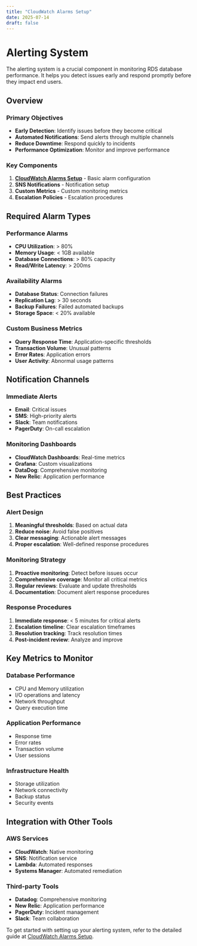 ```yaml
---
title: "CloudWatch Alarms Setup"
date: 2025-07-14
draft: false
---
```


# Alerting System

The alerting system is a crucial component in monitoring RDS database performance. It helps you detect issues early and respond promptly before they impact end users.

## Overview

### Primary Objectives
- **Early Detection**: Identify issues before they become critical
- **Automated Notifications**: Send alerts through multiple channels
- **Reduce Downtime**: Respond quickly to incidents
- **Performance Optimization**: Monitor and improve performance

### Key Components
1. **[CloudWatch Alarms Setup](cloudwatch-alarms-setup/)** - Basic alarm configuration
2. **SNS Notifications** - Notification setup
3. **Custom Metrics** - Custom monitoring metrics
4. **Escalation Policies** - Escalation procedures

## Required Alarm Types

### Performance Alarms
- **CPU Utilization**: > 80%
- **Memory Usage**: < 1GB available
- **Database Connections**: > 80% capacity
- **Read/Write Latency**: > 200ms

### Availability Alarms
- **Database Status**: Connection failures
- **Replication Lag**: > 30 seconds
- **Backup Failures**: Failed automated backups
- **Storage Space**: < 20% available

### Custom Business Metrics
- **Query Response Time**: Application-specific thresholds
- **Transaction Volume**: Unusual patterns
- **Error Rates**: Application errors
- **User Activity**: Abnormal usage patterns

## Notification Channels

### Immediate Alerts
- **Email**: Critical issues
- **SMS**: High-priority alerts
- **Slack**: Team notifications
- **PagerDuty**: On-call escalation

### Monitoring Dashboards
- **CloudWatch Dashboards**: Real-time metrics
- **Grafana**: Custom visualizations
- **DataDog**: Comprehensive monitoring
- **New Relic**: Application performance

## Best Practices

### Alert Design
1. **Meaningful thresholds**: Based on actual data
2. **Reduce noise**: Avoid false positives
3. **Clear messaging**: Actionable alert messages
4. **Proper escalation**: Well-defined response procedures

### Monitoring Strategy
1. **Proactive monitoring**: Detect before issues occur
2. **Comprehensive coverage**: Monitor all critical metrics
3. **Regular reviews**: Evaluate and update thresholds
4. **Documentation**: Document alert response procedures

### Response Procedures
1. **Immediate response**: < 5 minutes for critical alerts
2. **Escalation timeline**: Clear escalation timeframes
3. **Resolution tracking**: Track resolution times
4. **Post-incident review**: Analyze and improve

## Key Metrics to Monitor

### Database Performance
- CPU and Memory utilization
- I/O operations and latency
- Network throughput
- Query execution time

### Application Performance
- Response time
- Error rates
- Transaction volume
- User sessions

### Infrastructure Health
- Storage utilization
- Network connectivity
- Backup status
- Security events

## Integration with Other Tools

### AWS Services
- **CloudWatch**: Native monitoring
- **SNS**: Notification service
- **Lambda**: Automated responses
- **Systems Manager**: Automated remediation

### Third-party Tools
- **Datadog**: Comprehensive monitoring
- **New Relic**: Application performance
- **PagerDuty**: Incident management
- **Slack**: Team collaboration

To get started with setting up your alerting system, refer to the detailed guide at [CloudWatch Alarms Setup](cloudwatch-alarms-setup/).
